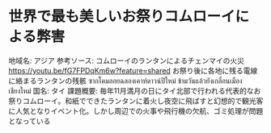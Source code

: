 # 世界で最も美しいお祭りコムローイによる弊害

地域名: アジア
参考ソース: コムローイのランタンによるチェンマイの火災 https://youtu.be/fG7FPDqKm6w?feature=shared  お祭り後に各地に残る電線に絡まるランタンの残骸 ซากโคมลอยฉลองเคาท์ดาวน์ปีใหม่ ข้ามวันแล้วยังเกลื่อนเมืองเชียงใหม่
国名: タイ
課題概要: 毎年11月満月の日にタイ北部で行われる代表的なお祭りコムローイ。和紙でできたランタンに着火し夜空に飛ばすと幻想的で観光客に人気となりイベント化。しかし周辺での火事や飛行機の欠航、ゴミ処理が問題となっている